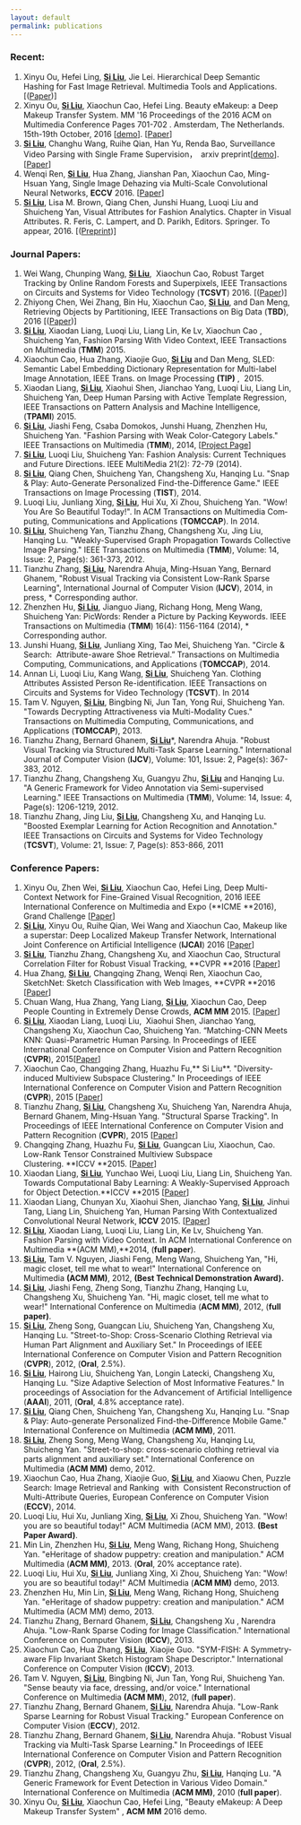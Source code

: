 ```yaml
---
layout: default
permalink: publications
---
```


### Recent:
1. Xinyu Ou, Hefei Ling, **<u>Si Liu</u>**, Jie Lei. Hierarchical Deep Semantic Hashing for Fast Image Retrieval. Multimedia Tools and Applications. [(<a href="Ou.pdf">Paper</a>)]
2. Xinyu Ou, **<u>Si Liu</u>**, Xiaochun Cao, Hefei Ling. Beauty eMakeup: a Deep Makeup Transfer System. MM '16 Proceedings of the 2016 ACM on Multimedia Conference Pages 701-702 . Amsterdam, The Netherlands. 15th-19th October, 2016 [[demo](https://pan.baidu.com/s/1o7EHVpo)]. [[Paper](http://delivery.acm.org/10.1145/2980000/2973812/p701-ou.pdf?ip=159.226.95.65&id=2973812&acc=ACTIVE%20SERVICE&key=33E289E220520BFB%2E99E4F0382D256DD3%2E4D4702B0C3E38B35%2E4D4702B0C3E38B35&CFID=704994244&CFTOKEN=90840840&__acm__=1481893553_22e5d15036888f97bd5022eb97e4aa10)]
3. **<u>Si Liu</u>**, Changhu Wang, Ruihe Qian, Han Yu, Renda Bao, Surveillance Video Parsing with Single Frame Supervision，　arxiv preprint[[demo](https://pan.baidu.com/s/1hrAPH1U)].[[Paper](https://arxiv.org/pdf/1611.09587v1.pdf)]
4. Wenqi Ren, **<u>Si Liu</u>**, Hua Zhang, Jianshan Pan, Xiaochun Cao, Ming-Hsuan Yang, Single Image Dehazing via Multi-Scale Convolutional Neural Networks, **ECCV** 2016. [[Paper](http://faculty.ucmerced.edu/mhyang/papers/eccv16_dehazing.pdf)] 
5. **<u>Si Liu</u>**, Lisa M. Brown, Qiang Chen, Junshi Huang, Luoqi Liu and Shuicheng Yan, Visual Attributes for Fashion Analytics.  Chapter in Visual Attributes.  R. Feris, C. Lampert, and D. Parikh, Editors.  Springer.  To appear, 2016. [(<a href="Paper.pdf">Preprint</a>)]


### Journal Papers:


1. Wei Wang, Chunping Wang, **<u>Si Liu</u>**,  Xiaochun Cao, Robust Target Tracking by Online Random Forests and Superpixels, IEEE Transactions on Circuits and Systems for Video Technology (**TCSVT**) 2016. [(<a href="Wangwei.pdf">Paper</a>)]
2. Zhiyong Chen, Wei Zhang, Bin Hu, Xiaochun Cao, **<u>Si Liu</u>**, and Dan Meng, Retrieving Objects by Partitioning, IEEE Transactions on Big Data (**TBD**), 2016 [(<a href="zhiyong_big_data_Retrieving Objects by Partitioning.pdf">Paper</a>)]
3. **<u>Si Liu</u>**, Xiaodan Liang, Luoqi Liu, Liang Lin, Ke Lv, Xiaochun Cao , Shuicheng Yan, Fashion Parsing With Video Context, IEEE Transactions on Multimedia (**TMM**) 2015. 
4. Xiaochun Cao, Hua Zhang, Xiaojie Guo, **<u>Si Liu</u>** and Dan Meng, SLED: Semantic Label Embedding Dictionary Representation for Multi-label Image Annotation, IEEE Trans. on Image Processing **(TIP)** ,  2015.
5. Xiaodan Liang, **<u>Si Liu</u>**, Xiaohui Shen, Jianchao Yang, Luoqi Liu, Liang Lin, Shuicheng Yan, Deep Human Parsing with Active Template Regression, IEEE Transactions on Pattern Analysis and Machine Intelligence, (**TPAMI**) 2015.
6. **<u>Si Liu</u>**, Jiashi Feng, Csaba Domokos, Junshi Huang, Zhenzhen Hu, Shuicheng Yan. "Fashion Parsing with Weak Color-Category Labels." IEEE Transactions on Multimedia (**TMM**), 2014, [[Project Page](https://sites.google.com/site/fashionparsing/home)]
7. **<u>Si Liu</u>**, Luoqi Liu, Shuicheng Yan: Fashion Analysis: Current Techniques and Future Directions. IEEE MultiMedia 21(2): 72-79 (2014).
8. **<u>Si Liu</u>**, Qiang Chen, Shuicheng Yan, Changsheng Xu, Hanqing Lu. "Snap & Play: Auto-Generate Personalized Find-the-Difference Game." IEEE Transactions on Image Processing (**TIST**), 2014.
9. Luoqi Liu, Jun­liang Xing, **<u>Si Liu</u>**, Hui Xu, Xi Zhou, Shuicheng Yan. "Wow! You Are So Beau­ti­ful Today!". In ACM Trans­ac­tions on Mul­ti­me­dia Com­put­ing, Com­mu­ni­ca­tions and Ap­pli­ca­tions (**TOM­C­CAP**). In 2014.
10. **<u>Si Liu</u>**, Shuicheng Yan, Tianzhu Zhang, Changsheng Xu, Jing Liu, Hanqing Lu. "Weakly-Supervised Graph Propagation Towards Collective Image Parsing." IEEE Transactions on Multimedia (**TMM**), Volume: 14, Issue: 2, Page(s): 361-373, 2012.
11. Tianzhu Zhang, **<u>Si Liu</u>**, Narendra Ahuja, Ming-Hsuan Yang, Bernard Ghanem, "Robust Visual Tracking via Consistent Low-Rank Sparse Learning", International Journal of Computer Vision (**IJCV**), 2014, in press, * Corresponding author.
12. Zhenzhen Hu, **<u>Si Liu</u>**, Jianguo Jiang, Richang Hong, Meng Wang, Shuicheng Yan: PicWords: Render a Picture by Packing Keywords. IEEE Transactions on Multimedia (**TMM**) 16(4): 1156-1164 (2014), * Corresponding author.
13. Junshi Huang, **<u>Si Liu</u>**, Junliang Xing, Tao Mei, Shuicheng Yan. "Circle & Search:  Attribute-aware Shoe Retrieval.” Transactions on Multimedia Computing, Communications, and Applications (**TOMCCAP**), 2014.
14. Annan Li, Luoqi Liu, Kang Wang, **<u>Si Liu</u>**, Shuicheng Yan. Clothing Attributes Assisted Person Re-identification. IEEE Transactions on Circuits and Systems for Video Technology (**TCSVT**). In 2014
15. Tam V. Nguyen, **<u>Si Liu</u>**, Bingbing Ni, Jun Tan, Yong Rui, Shuicheng Yan. "Towards Decrypting Attractiveness via Multi-Modality Cues." Transactions on Multimedia Computing, Communications, and Applications (**TOMCCAP**), 2013.
16. Tianzhu Zhang, Bernard Ghanem, **<u>Si Liu</u>***, Narendra Ahuja. "Robust Visual Tracking via Structured Multi-Task Sparse Learning." International Journal of Computer Vision (**IJCV**), Volume: 101, Issue: 2, Page(s): 367-383, 2012.
17. Tianzhu Zhang, Changsheng Xu, Guangyu Zhu, **<u>Si Liu</u>** and Hanqing Lu. "A Generic Framework for Video Annotation via Semi-supervised Learning." IEEE Transactions on Multimedia (**TMM**), Volume: 14, Issue: 4, Page(s): 1206-1219, 2012.
18. Tianzhu Zhang, Jing Liu, **<u>Si Liu</u>**, Changsheng Xu, and Hanqing Lu. "Boosted Exemplar Learning for Action Recognition and Annotation." IEEE Transactions on Circuits and Systems for Video Technology (**TCSVT**), Volume: 21, Issue: 7, Page(s): 853-866, 2011

### Conference Papers:

1. Xinyu Ou, Zhen Wei, **<u>Si Liu</u>**, Xiaochun Cao, Hefei Ling, Deep Multi-Context Network for Fine-Grained Visual Recognition, 2016 IEEE International Conference on Multimedia and Expo (**ICME **2016), Grand Challenge [[Paper](http://ieeexplore.ieee.org/stamp/stamp.jsp?arnumber=7574666)]
2. **<u>Si Liu</u>**, Xinyu Ou, Ruihe Qian, Wei Wang and Xiaochun Cao, Makeup like a superstar: Deep Localized Makeup Transfer Network, International Joint Conference on Artificial Intelligence (**IJCAI**) 2016 [[Paper](https://arxiv.org/pdf/1604.07102.pdf)]
3. **<u>Si Liu</u>**, Tianzhu Zhang, Changsheng Xu, and Xiaochun Cao, Structural Correlation Filter for Robust Visual Tracking, **CVPR **2016 [[Paper](http://www.cv-foundation.org/openaccess/content_cvpr_2016/papers/Liu_Structural_Correlation_Filter_CVPR_2016_paper.pdf)]
4. Hua Zhang, **<u>Si Liu</u>**, Changqing Zhang, Wenqi Ren, Xiaochun Cao, SketchNet: Sketch Classification with Web Images, **CVPR **2016 [[Paper](http://www.cv-foundation.org/openaccess/content_cvpr_2016/papers/Zhang_SketchNet_Sketch_Classification_CVPR_2016_paper.pdf)]
5. Chuan Wang, Hua Zhang, Yang Liang, **<u>Si Liu</u>**, Xiaochun Cao, Deep People Counting in Extremely Dense Crowds, **ACM MM** 2015. [[Paper](http://yangliang.github.io/pdf/sp055u.pdf)]
6. **<u>Si Liu</u>**, Xiaodan Liang, Luoqi Liu,  Xiaohui Shen, Jianchao Yang, Changsheng Xu, Xiaochun Cao, Shuicheng Yan. “Matching-CNN Meets KNN: Quasi-Parametric Human Parsing. In Proceedings of IEEE International Conference on Computer Vision and Pattern Recognition (**CVPR**), 2015[[Paper](http://users.eecs.northwestern.edu/~xsh835/assets/cvpr15_humanparsing.pdf)]
7. Xiaochun Cao, Changqing Zhang, Huazhu Fu,** Si Liu**. "Diversity-induced Multiview Subspace Clustering." In Proceedings of IEEE International Conference on Computer Vision and Pattern Recognition (**CVPR**), 2015 [[Paper](http://www.cv-foundation.org/openaccess/content_cvpr_2015/papers/Cao_Diversity-Induced_Multi-View_Subspace_2015_CVPR_paper.pdf)]
8. Tianzhu Zhang, **<u>Si Liu</u>**, Changsheng Xu, Shuicheng Yan, Narendra Ahuja, Bernard Ghanem, Ming-Hsuan Yang. "Structural Sparse Tracking". In Proceedings of IEEE International Conference on Computer Vision and Pattern Recognition (**CVPR**), 2015 [[Paper](http://www.cv-foundation.org/openaccess/content_cvpr_2015/papers/Zhang_Structural_Sparse_Tracking_2015_CVPR_paper.pdf)]
9. Changqing Zhang, Huazhu Fu, **<u>Si Liu</u>**, Guangcan Liu, Xiaochun, Cao. Low-Rank Tensor Constrained Multiview Subspace Clustering. **ICCV **2015. [[Paper](http://www.cv-foundation.org/openaccess/content_iccv_2015/papers/Zhang_Low-Rank_Tensor_Constrained_ICCV_2015_paper.pdf)]
10. Xiaodan Liang, **<u>Si Liu</u>**, Yunchao Wei, Luoqi Liu, Liang Lin, Shuicheng Yan. Towards Computational Baby Learning: A Weakly-Supervised Approach for Object Detection.**ICCV **2015 [[Paper](http://www.cv-foundation.org/openaccess/content_iccv_2015/papers/Liang_Towards_Computational_Baby_ICCV_2015_paper.pdf)]
11. Xiaodan Liang, Chunyan Xu, Xiaohui Shen, Jianchao Yang, **<u>Si Liu</u>**, Jinhui Tang, Liang Lin, Shuicheng Yan, Human Parsing With Contextualized Convolutional Neural Network, **ICCV** 2015. [[Paper](http://www.ifp.illinois.edu/~jyang29/papers/TPAMI15-CoCNN.pdf)]
12. **<u>Si Liu</u>**, Xiaodan Liang, Luoqi Liu, Liang Lin, Ke Lv, Shuicheng Yan. Fashion Parsing with Video Context. In ACM International Conference on Multimedia **(ACM MM),**2014, (**full paper**).
13. **<u>Si Liu</u>**, Tam V. Nguyen, Jiashi Feng, Meng Wang, Shuicheng Yan, "Hi, magic closet, tell me what to wear!" International Conference on Multimedia **(ACM MM)**, 2012, **(Best Technical Demonstration Award).**
14. **<u>Si Liu</u>**, Jiashi Feng, Zheng Song, Tianzhu Zhang, Hanqing Lu, Changsheng Xu, Shuicheng Yan. "Hi, magic closet, tell me what to wear!" International Conference on Multimedia (**ACM MM)**, 2012, (**full paper)**.
15. **<u>Si Liu</u>**, Zheng Song, Guangcan Liu, Shuicheng Yan, Changsheng Xu, Hanqing Lu. "Street-to-Shop: Cross-Scenario Clothing Retrieval via Human Part Alignment and Auxiliary Set." In Proceedings of IEEE International Conference on Computer Vision and Pattern Recognition (**CVPR**), 2012, (**Oral**, 2.5%).
16. **<u>Si Liu</u>**, Hairong Liu, Shuicheng Yan, Longin Latecki, Changsheng Xu, Hanqing Lu. "Size Adaptive Selection of Most Informative Features." In proceedings of Association for the Advancement of Artificial Intelligence (**AAAI**), 2011, (**Oral**, 4.8% acceptance rate).
17. **<u>Si Liu</u>**, Qiang Chen, Shuicheng Yan, Changsheng Xu, Hanqing Lu. "Snap & Play: Auto-generate Personalized Find-the-Difference Mobile Game." International Conference on Multimedia (**ACM MM)**, 2011.
18. **<u>Si Liu</u>**, Zheng Song, Meng Wang, Changsheng Xu, Hanqing Lu, Shuicheng Yan. "Street-to-shop: cross-scenario clothing retrieval via parts alignment and auxiliary set." International Conference on Multimedia (**ACM MM)** demo, 2012.
19. Xiaochun Cao, Hua Zhang, Xiaojie Guo, **<u>Si Liu</u>**, and Xiaowu Chen, Puzzle Search: Image Retrieval and Ranking  with  Consistent Reconstruction of Multi-Attribute Queries, European Conference on Computer Vision (**ECCV**), 2014.
20. Luoqi Liu, Hui Xu, Junliang Xing, **<u>Si Liu</u>**, Xi Zhou, Shuicheng Yan. "Wow! you are so beautiful today!" ACM Multimedia (ACM MM), 2013. **(Best Paper Award)**.
21. Min Lin, Zhenzhen Hu, **<u>Si Liu</u>**, Meng Wang, Richang Hong, Shuicheng Yan. "eHeritage of shadow puppetry: creation and manipulation." ACM Multimedia (**ACM MM)**, 2013. (**Oral**, 20% acceptance rate).
22. Luoqi Liu, Hui Xu, **<u>Si Liu</u>**, Junliang Xing, Xi Zhou, Shuicheng Yan: "Wow! you are so beautiful today!" ACM Multimedia (**ACM MM)** demo, 2013.
23. Zhenzhen Hu, Min Lin, **<u>Si Liu</u>**, Meng Wang, Richang Hong, Shuicheng Yan. "eHeritage of shadow puppetry: creation and manipulation." ACM Multimedia (ACM MM) demo, 2013.
24. Tianzhu Zhang, Bernard Ghanem, **<u>Si Liu</u>**, Changsheng Xu , Narendra Ahuja. "Low-Rank Sparse Coding for Image Classification." International Conference on Computer Vision (**ICCV**), 2013.
25. Xiaochun Cao, Hua Zhang, **<u>Si Liu</u>**, Xiaojie Guo. "SYM-FISH: A Symmetry-aware Flip Invariant Sketch Histogram Shape Descriptor." International Conference on Computer Vision (**ICCV**), 2013.
26. Tam V. Nguyen, **<u>Si Liu</u>**, Bingbing Ni, Jun Tan, Yong Rui, Shuicheng Yan. "Sense beauty via face, dressing, and/or voice." International Conference on Multimedia **(ACM MM**), 2012, (**full paper**).
27. Tianzhu Zhang, Bernard Ghanem, **<u>Si Liu</u>**, Narendra Ahuja. "Low-Rank Sparse Learning for Robust Visual Tracking." European Conference on Computer Vision (**ECCV**), 2012.
28. Tianzhu Zhang, Bernard Ghanem, **<u>Si Liu</u>**, Narendra Ahuja. "Robust Visual Tracking via Multi-Task Sparse Learning." In Proceedings of IEEE International Conference on Computer Vision and Pattern Recognition (**CVPR**), 2012, (**Oral**, 2.5%).
29. Tianzhu Zhang, Changsheng Xu, Guangyu Zhu, **<u>Si Liu</u>**, Hanqing Lu. "A Generic Framework for Event Detection in Various Video Domain." International Conference on Multimedia (**ACM MM)**, 2010 (**full paper**).
30. Xinyu Ou, **<u>Si Liu</u>**, Xiaochun Cao, Hefei Ling,  "Beauty eMakeup: A Deep Makeup Transfer System" , **ACM MM** 2016 demo.
